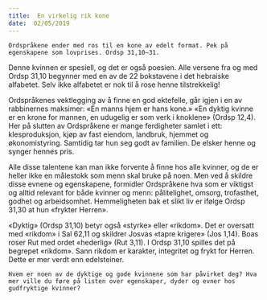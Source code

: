 ```yaml
---
title:  En virkelig rik kone
date:  02/05/2019
---
```


`Ordspråkene ender med ros til en kone av edelt format. Pek på egenskapene som lovprises. Ordsp 31,10–31.`

Denne kvinnen er spesiell, og det er også poesien. Alle versene fra og med Ordsp 31,10 begynner med en av de 22 bokstavene i det hebraiske alfabetet. Selv ikke alfabetet er nok til å rose henne tilstrekkelig!

Ordspråkenes vektlegging av å finne en god ektefelle, går igjen i en av rabbinernes maksimer: «En manns hjem er hans kone.» «En dyktig kvinne er en krone for mannen, en udugelig er som verk i knoklene» (Ordsp 12,4). Her på slutten av Ordspråkene er mange ferdigheter samlet i ett: klesproduksjon, kjøp av fast eiendom, landbruk, hjemmet og økonomistyring. Samtidig tar hun seg godt av familien. De elsker henne og synger hennes pris.

Alle disse talentene kan man ikke forvente å finne hos alle kvinner, og de er heller ikke en målestokk som menn skal bruke på noen. Men ved å skildre disse evnene og egenskapene, formidler Ordspråkene hva som er viktigst og alltid relevant for både kvinner og menn: pålitelighet, omsorg, trofasthet, godhet og arbeidsomhet. Hemmeligheten bak et slikt liv er ifølge Ordsp 31,30 at hun «frykter Herren».

«Dyktig» (Ordsp 31,10) betyr også «styrke» eller «rikdom». Det er oversatt med «rikdom» i Sal 62,11 og skildrer Josvas «tapre krigere» (Jos 1,14). Boas roser Rut med ordet «hederlig» (Rut 3,11). I Ordsp 31,10 spilles det på begrepet «rikdom». Sann rikdom er karakter, integritet og frykt for Herren. Dette er mer verdt enn edelsteiner.

`Hvem er noen av de dyktige og gode kvinnene som har påvirket deg? Hva mer ville du føre på listen over egenskaper, dyder og evner hos gudfryktige kvinner?`